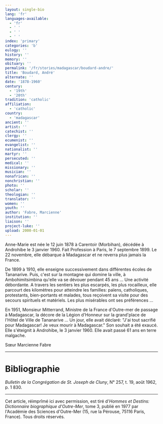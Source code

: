 ```yaml
---
layout: single-bio
lang: 'fr'
languages-available:
  - 'fr'
  - ' '
  - ' '
  - ' '
index: 'primary'
categories: 'b'
eulogy: ''
history: ''
memory: ''
obituary: ''
permalink: '/fr/stories/madagascar/boudard-andre/'
title: 'Boudard, André'
alternate: ''
date: '1878-1960'
century:
  - '19th'
  - '20th'
tradition: 'catholic'
affiliation:
  - 'catholic'
country:
  - 'madagascar'
ancient: ''
artist: ''
catechist: ''
clergy: ''
ecumenist: ''
evangelist: ''
nationalist: ''
martyr: ''
persecuted: ''
medical: ''
missionary: ''
musician: ''
nonafrican: ''
nonchristian: ''
photo: ''
scholar: ''
theologian: ''
translator: ''
women: ''
youth: ''
author: 'Fabre, Marcienne'
institution: ''
liaison: ''
project-luke: ''
upload: 2000-01-01
---
```



Anne-Marie est née le 12 juin 1878 à Carentoir (Morbihan), décédée à Androhibe le 3 janvier 1960. Fait Profession à Paris, le 7 septembre 1899. Le 22 novembre, elle débarque à Madagascar et ne reverra plus jamais la France.

De 1899 à 1910, elle enseigne successivement dans différentes écoles de Tananarive. Puis, c'est sur la montagne qui domine la ville, à Ambohimitsimbina qu'elle va se dévouer pendant 45 ans ... Une activité débordante. A travers les sentiers les plus escarpés, les plus rocailleux, elle parcourt des kilomètres pour atteindre les familles: païens, catholiques, protestants, bien-portants et malades, tous reçoivent sa visite pour des secours spirituels et matériels. Les plus misérables ont ses préférences ...

En 1951, Monsieur Mitterrand, Ministre de la France d'Outre-mer de passage à Madagascar, la décore de la Légion d'Honneur sur la grand'place de l'Hôtel de Ville de Tananarive ... Un jour, elle avait déclaré: "J'ai tout sacrifié pour Madagascar! Je veux mourir à Madagascar." Son souhait a été exaucé. Elle s'éteignit à Androhibe, le 3 janvier 1960. Elle avait passé 61 ans en terre malgache.

Sœur Marcienne Fabre

---

# Bibliographie

*Bulletin de la Congrégation de St. Joseph de Cluny*, N° 257, t. 19, août 1962, p. 1 830.

---

Cet article, réimprîmé ici avec permission, est tiré d'*Hommes et Destins: Dictionnaire biographique d'Outre-Mer*, tome 3, publié en 1977 par l'Académie des Sciences d'Outre-Mer (15, rue la Pérouse, 75116 Paris, France). Tous droits réservés.